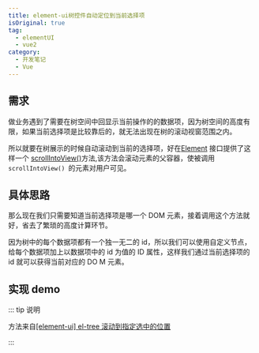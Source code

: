 ```yaml
---
title: element-ui树控件自动定位到当前选择项
isOriginal: true
tag:
  - elementUI
  - vue2
category:
  - 开发笔记
  - Vue
---
```


## 需求

做业务遇到了需要在树空间中回显示当前操作的的数据项，因为树空间的高度有限，如果当前选择项是比较靠后的，就无法出现在树的滚动视窗范围之内。

所以就要在树展示的时候自动滚动到当前的选择项，好在[Element](https://developer.mozilla.org/zh-CN/docs/Web/API/Element) 接口提供了这样一个 [scrollIntoView()](https://developer.mozilla.org/zh-CN/docs/Web/API/Element/scrollIntoView)方法,该方法会滚动元素的父容器，使被调用 `scrollIntoView() `的元素对用户可见。

## 具体思路

那么现在我们只需要知道当前选择项是哪一个 DOM 元素，接着调用这个方法就好，省去了繁琐的高度计算环节。

因为树中的每个数据项都有一个独一无二的 id，所以我们可以使用自定义节点，给每个数据项加上以数据项中的 id 为值的 ID 属性，这样我们通过当前选择项的 id 就可以获得当前对应的 DO M 元素。

## 实现 demo

<CodePen
  link="https://codepen.io/zhangfanhang/pen/eYMwpBg"
  :theme="$isDarkMode? 'dark': 'light'"
/>

::: tip 说明

方法来自[[element-ui] el-tree 滚动到指定选中的位置](https://blog.csdn.net/qq_14993591/article/details/125223004)

:::
